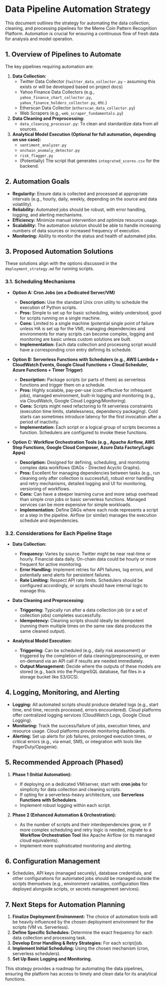 # Data Pipeline Automation Strategy

This document outlines the strategy for automating the data collection, cleaning, and processing pipelines for the Meme Coin Pattern Recognition Platform. Automation is crucial for ensuring a continuous flow of fresh data for analysis and model operation.

## 1. Overview of Pipelines to Automate

The key pipelines requiring automation are:

1.  **Data Collection:**
    *   Twitter Data Collector (`twitter_data_collector.py` - assuming this exists or will be developed based on project docs)
    *   Yahoo Finance Data Collectors (e.g., `yahoo_finance_chart_collector.py`, `yahoo_finance_holders_collector.py`, etc.)
    *   Etherscan Data Collector (`etherscan_data_collector.py`)
    *   Web Scrapers (e.g., `web_scraper_fundamentals.py`)
2.  **Data Cleaning and Preprocessing:**
    *   `data_cleaning_processor.py`: To clean and standardize data from all sources.
3.  **Analytical Model Execution (Optional for full automation, depending on use case):**
    *   `sentiment_analyzer.py`
    *   `onchain_anomaly_detector.py`
    *   `risk_flagger.py`
    *   (Potentially) The script that generates `integrated_scores.csv` for the backend.

## 2. Automation Goals

*   **Regularity:** Ensure data is collected and processed at appropriate intervals (e.g., hourly, daily, weekly, depending on the source and data volatility).
*   **Reliability:** Automated jobs should be robust, with error handling, logging, and alerting mechanisms.
*   **Efficiency:** Minimize manual intervention and optimize resource usage.
*   **Scalability:** The automation solution should be able to handle increasing numbers of data sources or increased frequency of execution.
*   **Monitoring:** Ability to monitor the status and health of automated jobs.

## 3. Proposed Automation Solutions

These solutions align with the options discussed in the `deployment_strategy.md` for running scripts.

### 3.1. Scheduling Mechanisms

*   **Option A: Cron Jobs (on a Dedicated Server/VM)**
    *   **Description:** Use the standard Unix cron utility to schedule the execution of Python scripts.
    *   **Pros:** Simple to set up for basic scheduling, widely understood, good for scripts running on a single machine.
    *   **Cons:** Limited to a single machine (potential single point of failure unless HA is set up for the VM), managing dependencies and environments for many scripts can become complex, logging and monitoring are basic unless custom solutions are built.
    *   **Implementation:** Each data collection and processing script would have a corresponding cron entry defining its schedule.

*   **Option B: Serverless Functions with Schedulers (e.g., AWS Lambda + CloudWatch Events, Google Cloud Functions + Cloud Scheduler, Azure Functions + Timer Trigger)**
    *   **Description:** Package scripts (or parts of them) as serverless functions and trigger them on a schedule.
    *   **Pros:** Highly scalable, pay-per-use (cost-effective for infrequent jobs), managed environment, built-in logging and monitoring (e.g., via CloudWatch, Google Cloud Logging/Monitoring).
    *   **Cons:** Scripts might need refactoring to fit serverless constraints (execution time limits, statelessness, dependency packaging). Cold starts can sometimes introduce latency for the first invocation after a period of inactivity.
    *   **Implementation:** Each script or a logical group of scripts becomes a function. Schedulers are configured to invoke these functions.

*   **Option C: Workflow Orchestration Tools (e.g., Apache Airflow, AWS Step Functions, Google Cloud Composer, Azure Data Factory/Logic Apps)**
    *   **Description:** Designed for defining, scheduling, and monitoring complex data workflows (DAGs - Directed Acyclic Graphs).
    *   **Pros:** Excellent for managing dependencies between tasks (e.g., run cleaning only after collection is successful), robust error handling and retry mechanisms, detailed logging and UI for monitoring, versioning of workflows.
    *   **Cons:** Can have a steeper learning curve and more setup overhead than simple cron jobs or basic serverless functions. Managed services can be more expensive for simple workloads.
    *   **Implementation:** Define DAGs where each node represents a script or a step in the pipeline. Airflow (or similar) manages the execution schedule and dependencies.

### 3.2. Considerations for Each Pipeline Stage

*   **Data Collection:**
    *   **Frequency:** Varies by source. Twitter might be near real-time or hourly. Financial data daily. On-chain data could be hourly or more frequent for active monitoring.
    *   **Error Handling:** Implement retries for API failures, log errors, and potentially send alerts for persistent failures.
    *   **Rate Limiting:** Respect API rate limits. Schedulers should be configured accordingly, or scripts should have internal logic to manage this.

*   **Data Cleaning and Preprocessing:**
    *   **Triggering:** Typically run after a data collection job (or a set of collection jobs) completes successfully.
    *   **Idempotency:** Cleaning scripts should ideally be idempotent (running them multiple times on the same raw data produces the same cleaned output).

*   **Analytical Model Execution:**
    *   **Triggering:** Can be scheduled (e.g., daily risk assessment) or triggered by the completion of data cleaning/preprocessing, or even on-demand via an API call if results are needed immediately.
    *   **Output Management:** Decide where the outputs of these models are stored (e.g., back into the PostgreSQL database, flat files in a storage bucket like S3/GCS).

## 4. Logging, Monitoring, and Alerting

*   **Logging:** All automated scripts should produce detailed logs (e.g., start time, end time, records processed, errors encountered). Cloud platforms offer centralized logging services (CloudWatch Logs, Google Cloud Logging).
*   **Monitoring:** Track the success/failure of jobs, execution times, and resource usage. Cloud platforms provide monitoring dashboards.
*   **Alerting:** Set up alerts for job failures, prolonged execution times, or critical errors (e.g., via email, SMS, or integration with tools like PagerDuty/Opsgenie).

## 5. Recommended Approach (Phased)

1.  **Phase 1 (Initial Automation):**
    *   If deploying on a dedicated VM/server, start with **cron jobs** for simplicity for data collection and cleaning scripts.
    *   If opting for a serverless-heavy architecture, use **Serverless Functions with Schedulers**.
    *   Implement robust logging within each script.

2.  **Phase 2 (Enhanced Automation & Orchestration):**
    *   As the number of scripts and their interdependencies grow, or if more complex scheduling and retry logic is needed, migrate to a **Workflow Orchestration Tool** like Apache Airflow (or its managed cloud equivalents).
    *   Implement more sophisticated monitoring and alerting.

## 6. Configuration Management

*   Schedules, API keys (managed securely), database credentials, and other configurations for automated jobs should be managed outside the scripts themselves (e.g., environment variables, configuration files deployed alongside scripts, or secrets management services).

## 7. Next Steps for Automation Planning

1.  **Finalize Deployment Environment:** The choice of automation tools will be heavily influenced by the chosen deployment environment for the scripts (VM vs. Serverless).
2.  **Define Specific Schedules:** Determine the exact frequency for each data collection and processing task.
3.  **Develop Error Handling & Retry Strategies:** For each script/job.
4.  **Implement Initial Scheduling:** Using the chosen mechanism (cron, serverless schedulers).
5.  **Set Up Basic Logging and Monitoring.**

This strategy provides a roadmap for automating the data pipelines, ensuring the platform has access to timely and clean data for its analytical functions.
